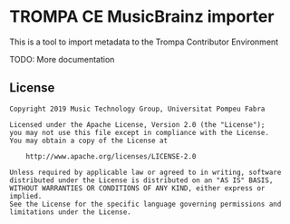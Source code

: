 # TROMPA CE MusicBrainz importer

This is a tool to import metadata to the Trompa Contributor Environment

TODO: More documentation

## License

```
Copyright 2019 Music Technology Group, Universitat Pompeu Fabra

Licensed under the Apache License, Version 2.0 (the "License");
you may not use this file except in compliance with the License.
You may obtain a copy of the License at

    http://www.apache.org/licenses/LICENSE-2.0

Unless required by applicable law or agreed to in writing, software
distributed under the License is distributed on an "AS IS" BASIS,
WITHOUT WARRANTIES OR CONDITIONS OF ANY KIND, either express or implied.
See the License for the specific language governing permissions and
limitations under the License.
```
